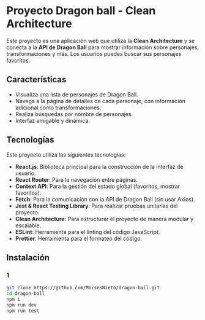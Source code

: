 # Proyecto Dragon ball - Clean Architecture

Este proyecto es una aplicación web que utiliza la **Clean Architecture**  y se conecta a la **API de Dragon Ball** para mostrar información sobre personajes, transformaciones y más. Los usuarios puedes buscar sus personajes favoritos.

## Características

- Visualiza una lista de personajes de Dragon Ball.
- Navega a la página de detalles de cada personaje, con información adicional como transformaciones.
- Realiza búsquedas por nombre de personajes.
- Interfaz amigable y dinámica.

## Tecnologías

Este proyecto utiliza las siguientes tecnologías:

- **React.js**: Biblioteca principal para la construcción de la interfaz de usuario.
- **React Router**: Para la navegación entre páginas.
- **Context API**: Para la gestión del estado global (favoritos, mostrar favoritos).
- **Fetch**: Para la comunicación con la API de Dragon Ball (sin usar Axios).
- **Jest & React Testing Library**: Para realizar pruebas unitarias del proyecto.
- **Clean Architecture**: Para estructurar el proyecto de manera modular y escalable.
- **ESLint**: Herramienta para el linting del código JavaScript.
- **Prettier**: Herramienta para el formateo del código.

## Instalación

### 1

```bash
git clone https://github.com/MoisesNieto/dragon-ball.git
cd dragon-ball
npm i
npm run dev
npm run test
